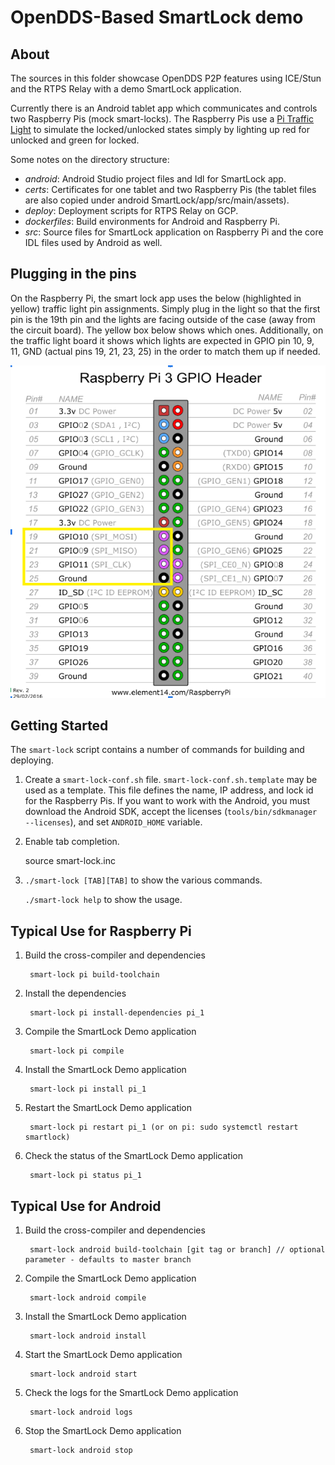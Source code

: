 
# OpenDDS-Based SmartLock demo

## About

The sources in this folder showcase OpenDDS P2P features using ICE/Stun and the RTPS Relay with a demo SmartLock application.

Currently there is an Android tablet app which communicates and controls two Raspberry Pis (mock smart-locks). The Raspberry Pis use a [Pi Traffic Light](http://lowvoltagelabs.com/products/pi-traffic/) to simulate the locked/unlocked states simply by lighting up red for unlocked and green for locked.

Some notes on the directory structure:

* _android_: Android Studio project files and Idl for SmartLock app.
* _certs_: Certificates for one tablet and two Raspberry Pis (the tablet files are also copied under android SmartLock/app/src/main/assets).
* _deploy_:  Deployment scripts for RTPS Relay on GCP.
* _dockerfiles_: Build environments for Android and Raspberry Pi.
* _src_: Source files for SmartLock application on Raspberry Pi and the core IDL files used by Android as well.

## Plugging in the pins

On the Raspberry Pi, the smart lock app uses the below (highlighted in yellow) traffic light pin assignments. Simply plug in the light so that the first pin is the 19th pin and the lights are facing outside of the case (away from the circuit board). The yellow box below shows which ones. Additionally, on the traffic light board it shows which lights are expected in GPIO pin 10, 9, 11, GND (actual pins 19, 21, 23, 25) in the order to match them up if needed.

![Raspberry Pi Pin assignments](docs/pi-traffic-light-pins.png)

## Getting Started

The `smart-lock` script contains a number of commands for building and deploying.

1. Create a `smart-lock-conf.sh` file.  `smart-lock-conf.sh.template` may be used as a template.
   This file defines the name, IP address, and lock id for the Raspberry Pis.
   If you want to work with the Android, you must download the Android SDK, accept the licenses (`tools/bin/sdkmanager --licenses`), and set `ANDROID_HOME` variable.

2. Enable tab completion.

    source smart-lock.inc

3. `./smart-lock [TAB][TAB]` to show the various commands.

    `./smart-lock help` to show the usage.

## Typical Use for Raspberry Pi

1. Build the cross-compiler and dependencies

        smart-lock pi build-toolchain

2. Install the dependencies

        smart-lock pi install-dependencies pi_1

3. Compile the SmartLock Demo application

        smart-lock pi compile

4. Install the SmartLock Demo application

        smart-lock pi install pi_1

5. Restart the SmartLock Demo application

        smart-lock pi restart pi_1 (or on pi: sudo systemctl restart smartlock)

6. Check the status of the SmartLock Demo application

        smart-lock pi status pi_1

## Typical Use for Android

1. Build the cross-compiler and dependencies

        smart-lock android build-toolchain [git tag or branch] // optional parameter - defaults to master branch

2. Compile the SmartLock Demo application

        smart-lock android compile

3. Install the SmartLock Demo application

        smart-lock android install

4. Start the SmartLock Demo application

        smart-lock android start

5. Check the logs for the SmartLock Demo application

        smart-lock android logs

6. Stop the SmartLock Demo application

        smart-lock android stop
